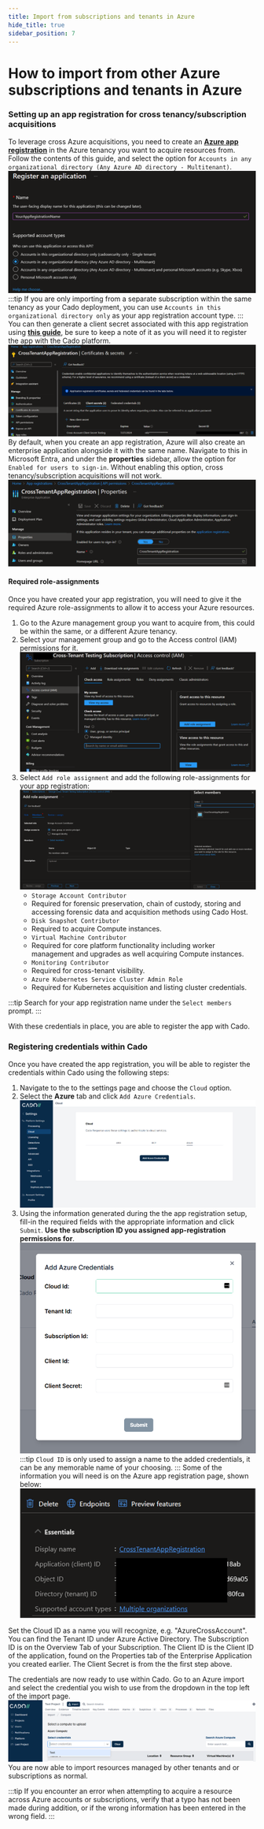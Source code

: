 ```yaml
---
title: Import from subscriptions and tenants in Azure
hide_title: true
sidebar_position: 7
---
```


# How to import from other Azure subscriptions and tenants in Azure

### Setting up an app registration for cross tenancy/subscription acquisitions
To leverage cross Azure acquisitions, you need to create an **[Azure app registration](https://docs.microsoft.com/en-us/azure/active-directory/develop/quickstart-register-app)** in the Azure tenancy you want to acquire resources from.  Follow the contents of this guide, and select the option for `Accounts in any organizational directory (Any Azure AD directory - Multitenant)`. ![Azure App Registration](/img/azure-registering-app.png)  
:::tip
If you are only importing from a separate subscription within the same tenancy as your Cado deployment, you can use `Accounts in this organizational directory only` as your app registration account type.
:::
You can then generate a client secret associated with this app registration using **[this guide](https://docs.microsoft.com/en-us/azure/active-directory/develop/quickstart-register-app#add-credentials)**, be sure to keep a note of it as you will need it to register the app with the Cado platform. ![Creating a client secret](/img/azure-creating-client-secret.png)
By default, when you create an app registration, Azure will also create an enterprise application alongside it with the same name.
Navigate to this in Microsoft Entra, and under the **properties** sidebar, allow the option for `Enabled for users to sign-in`.  Without enabling this option, cross tenancy/subscription acquisitions will not work.
![Azure Enterprise App Registration Permission](/img/azure-enterprise-app-permission.png) 

#### Required role-assignments
Once you have created your app registration, you will need to give it the required Azure role-assignments to allow it to access your Azure resources.

1. Go to the Azure management group you want to acquire from, this could be within the same, or a different Azure tenancy.
2. Select your management group and go to the Access control (IAM) permissions for it. ![Adding IAM permissions](/img/azure-adding-subscription-permissions.png)
3. Select `Add role assignment` and add the following role-assignments for your app registration: ![Adding IAM permissions to app registration](/img/azure-adding-permissions-to-app-registration.png)
    - `Storage Account Contributor`
    - Required for forensic preservation, chain of custody, storing and accessing forensic data and acquisition methods using Cado Host.
    - `Disk Snapshot Contributor`
    - Required to acquire Compute instances.
    - `Virtual Machine Contributor`
    - Required for core platform functionality including worker management and upgrades as well acquiring Compute instances.
    - `Monitoring Contributor`
    - Required for cross-tenant visibility.
    - `Azure Kubernetes Service Cluster Admin Role`
    - Required for Kubernetes acquisition and listing cluster credentials.

:::tip
Search for your app registration name under the `Select members` prompt.
:::

With these credentials in place, you are able to register the app with Cado.

### Registering credentials within Cado
Once you have created the app registration, you will be able to register the credentials within Cado using the following steps:

1. Navigate to the to the settings page and choose the `Cloud` option.
2. Select the **Azure** tab and click `Add Azure Credentials`. ![Azure Credentials Page](/img/azure-creds-page.png)
3. Using the information generated during the the app registration setup, fill-in the required fields with the appropriate information and click `Submit`.  **Use the subscription ID you assigned app-registration permissions for**. ![Azure Credentials Insertion Page](/img/azure-insert-custom-creds.png)
:::tip
`Cloud ID` is only used to assign a name to the added credentials, it can be any memorable name of your choosing.
:::
Some of the information you will need is on the Azure app registration page, shown below: ![Azure App Registration Page](/img/azure-app-registration-info.png)

Set the Cloud ID as a name you will recognize, e.g. "AzureCrossAccount".
You can find the Tenant ID under Azure Active Directory.
The Subscription ID is on the Overview Tab of your Subscription.
The Client ID is the Client ID of the application, found on the Properties tab of the Enterprise Application you created earlier.
The Client Secret is from the the first step above.

The credentials are now ready to use within Cado.  Go to an Azure import and select the credential you wish to use from the dropdown in the top left of the import page. ![Using Custom Azure Credentials](/img/azure-using-custom-credentials.png)  You are now able to import resources managed by other tenants and or subscriptions as normal.

:::tip
If you encounter an error when attempting to acquire a resource across Azure accounts or subscriptions, verify that a typo has not been made during addition, or if the wrong information has been entered in the wrong field.
:::
